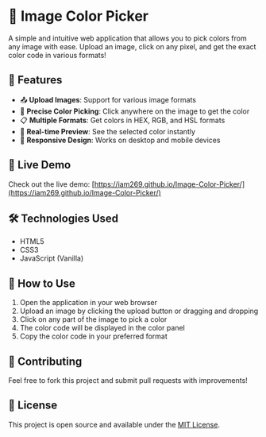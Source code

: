 # 🎨 Image Color Picker

A simple and intuitive web application that allows you to pick colors from any image with ease. Upload an image, click on any pixel, and get the exact color code in various formats!

## 🌟 Features

- 📤 **Upload Images**: Support for various image formats
- 🎯 **Precise Color Picking**: Click anywhere on the image to get the color
- 📋 **Multiple Formats**: Get colors in HEX, RGB, and HSL formats
- 🔄 **Real-time Preview**: See the selected color instantly
- 📱 **Responsive Design**: Works on desktop and mobile devices

## 🚀 Live Demo

Check out the live demo: [https://iam269.github.io/Image-Color-Picker/](https://iam269.github.io/Image-Color-Picker/)

## 🛠️ Technologies Used

- HTML5
- CSS3
- JavaScript (Vanilla)

## 📖 How to Use

1. Open the application in your web browser
2. Upload an image by clicking the upload button or dragging and dropping
3. Click on any part of the image to pick a color
4. The color code will be displayed in the color panel
5. Copy the color code in your preferred format

## 🤝 Contributing

Feel free to fork this project and submit pull requests with improvements!

## 📄 License

This project is open source and available under the [MIT License](LICENSE).